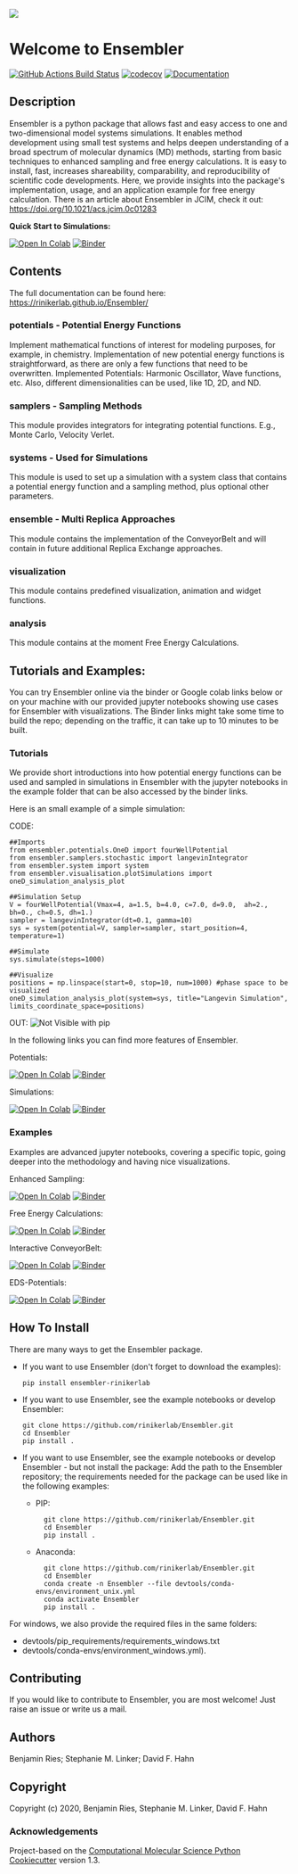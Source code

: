 
![](.img/EnsemblerLogo_with_whiteBackround.png)


Welcome to Ensembler
==============================

[//]: # (Badges)
[![GitHub Actions Build Status](https://github.com/rinikerlab/ensembler/workflows/CI/badge.svg)](https://github.com/rinikerlab/ensembler/actions?query=branch%3Amaster+workflow%3ACI)
[![codecov](https://codecov.io/gh/rinikerlab/Ensembler/branch/master/graph/badge.svg)](https://codecov.io/gh/rinikerlab/Ensembler/branch/master)
[![Documentation](https://img.shields.io/badge/Documentation-here-white.svg)](https://rinikerlab.github.io/Ensembler/index.html)

## Description
Ensembler is a python package that allows fast and easy access to one and two-dimensional model systems simulations. It enables method development using small test systems and helps deepen understanding of a broad spectrum of molecular dynamics (MD) methods, starting from basic techniques to enhanced sampling and free energy calculations. It is easy to install, fast, increases shareability, comparability, and reproducibility of scientific code developments. 
Here, we provide insights into the package's implementation, usage, and an application example for free energy calculation.
There is an article about Ensembler in JCIM, check it out: https://doi.org/10.1021/acs.jcim.0c01283

**Quick Start to Simulations:**

[![Open In Colab](https://colab.research.google.com/assets/colab-badge.svg)](https://colab.research.google.com/github/rinikerlab/Ensembler/blob/master/examples/Tutorial_Simulations.ipynb)
[![Binder](https://mybinder.org/badge_logo.svg)](https://mybinder.org/v2/gh/rinikerlab/Ensembler/master?filepath=examples%2FTutorial_Simulations.ipynb)

## Contents
The full documentation can be found here:  https://rinikerlab.github.io/Ensembler/

### potentials - Potential Energy Functions

  Implement mathematical functions of interest for modeling purposes, for example, in chemistry.
  Implementation of new potential energy functions is straightforward, as there are only a few functions that need to be overwritten.
  Implemented Potentials: Harmonic Oscillator, Wave functions, etc. 
  Also, different dimensionalities can be used, like 1D, 2D, and ND.
 
### samplers - Sampling Methods

   This module provides integrators for integrating potential functions. E.g., Monte Carlo, Velocity Verlet.
   
### systems - Used for  Simulations

   This module is used to set up a simulation with a system class that contains a potential energy function and a sampling method, plus optional other parameters.

### ensemble - Multi Replica Approaches

   This module contains the implementation of the ConveyorBelt and will contain in future additional Replica Exchange approaches.

### visualization

   This module contains predefined visualization, animation and widget functions.

### analysis

   This module contains at the moment Free Energy Calculations.

## Tutorials and Examples:
You can try Ensembler online via the binder or Google colab links below or on your machine with our provided jupyter notebooks showing use cases for Ensembler with visualizations.
The Binder links might take some time to build the repo; depending on the traffic, it can take up to 10 minutes to be built.

### Tutorials
We provide short introductions into how potential energy functions can be used and sampled in simulations
 in Ensembler with the jupyter notebooks in the example folder that can be also accessed by the binder links.

Here is an small example of a simple simulation:

CODE:

    ##Imports
    from ensembler.potentials.OneD import fourWellPotential
    from ensembler.samplers.stochastic import langevinIntegrator
    from ensembler.system import system
    from ensembler.visualisation.plotSimulations import oneD_simulation_analysis_plot
    
    ##Simulation Setup
    V = fourWellPotential(Vmax=4, a=1.5, b=4.0, c=7.0, d=9.0,  ah=2., bh=0., ch=0.5, dh=1.)
    sampler = langevinIntegrator(dt=0.1, gamma=10)
    sys = system(potential=V, sampler=sampler, start_position=4, temperature=1)
    
    ##Simulate
    sys.simulate(steps=1000)
    
    ##Visualize
    positions = np.linspace(start=0, stop=10, num=1000) #phase space to be visualized
    oneD_simulation_analysis_plot(system=sys, title="Langevin Simulation", limits_coordinate_space=positions)
    
OUT:
![Not Visible with pip](.img/langevin_simulation.png)

In the following links you can find more features of Ensembler.

Potentials: 

[![Open In Colab](https://colab.research.google.com/assets/colab-badge.svg)](https://colab.research.google.com/github/rinikerlab/Ensembler/blob/master/examples/Tutorial_Potentials.ipynb)
[![Binder](https://mybinder.org/badge_logo.svg)](https://mybinder.org/v2/gh/rinikerlab/Ensembler/master?filepath=examples%2FTutorial_Potentials.ipynb)

Simulations: 

[![Open In Colab](https://colab.research.google.com/assets/colab-badge.svg)](https://colab.research.google.com/github/rinikerlab/Ensembler/blob/master/examples/Tutorial_Simulations.ipynb)
[![Binder](https://mybinder.org/badge_logo.svg)](https://mybinder.org/v2/gh/rinikerlab/Ensembler/master?filepath=examples%2FTutorial_Simulations.ipynb)

### Examples
Examples are advanced jupyter notebooks, covering a specific topic, going deeper into the methodology and having nice visualizations.

Enhanced Sampling: 

[![Open In Colab](https://colab.research.google.com/assets/colab-badge.svg)](https://colab.research.google.com/github/rinikerlab/Ensembler/blob/master/examples/Example_EnhancedSampling.ipynb)
[![Binder](https://mybinder.org/badge_logo.svg)](https://mybinder.org/v2/gh/rinikerlab/Ensembler/master?filepath=examples%2FExample_EnhancedSampling.ipynb)

Free Energy Calculations: 

[![Open In Colab](https://colab.research.google.com/assets/colab-badge.svg)](https://colab.research.google.com/github/rinikerlab/Ensembler/blob/master/examples/Example_FreeEnergyCalculationSimulation.ipynb)
[![Binder](https://mybinder.org/badge_logo.svg)](https://mybinder.org/v2/gh/rinikerlab/Ensembler/master?filepath=examples%2FExample_FreeEnergyCalculationSimulation.ipynb)

Interactive ConveyorBelt: 

[![Open In Colab](https://colab.research.google.com/assets/colab-badge.svg)](https://colab.research.google.com/github/rinikerlab/Ensembler/blob/master/examples/Example_ConveyorBelt.ipynb)
[![Binder](https://mybinder.org/badge_logo.svg)](https://mybinder.org/v2/gh/rinikerlab/Ensembler/master?filepath=examples%2FExample_ConveyorBelt.ipynb)

EDS-Potentials: 

[![Open In Colab](https://colab.research.google.com/assets/colab-badge.svg)](https://colab.research.google.com/github/rinikerlab/Ensembler/blob/master/examples/Example_EDS.ipynb)
[![Binder](https://mybinder.org/badge_logo.svg)](https://mybinder.org/v2/gh/rinikerlab/Ensembler/master?filepath=examples%2FExample_EDS.ipynb)



## How To Install
There are many ways to get the Ensembler package.
  * If you want to use Ensembler (don't forget to download the examples):
        
        pip install ensembler-rinikerlab
         
  * If you want to use Ensembler, see the example notebooks or develop Ensembler:
        
        git clone https://github.com/rinikerlab/Ensembler.git
        cd Ensembler
        pip install .
              
  * If you want to use Ensembler, see the example notebooks or develop Ensembler - but not install the package:
    Add the path to the Ensembler repository; the requirements needed for the package can be used like in the following examples:
  
    * PIP:
    
            git clone https://github.com/rinikerlab/Ensembler.git
            cd Ensembler
            pip install .
        
    * Anaconda:
   
            git clone https://github.com/rinikerlab/Ensembler.git
            cd Ensembler
            conda create -n Ensembler --file devtools/conda-envs/environment_unix.yml
            conda activate Ensembler
            pip install .

For windows, we also provide the required files in the same folders:
  * devtools/pip_requirements/requirements_windows.txt
  * devtools/conda-envs/environment_windows.yml).


## Contributing
If you would like to contribute to Ensembler, you are most welcome!
Just raise an issue or write us a mail.

## Authors

Benjamin Ries;
Stephanie M. Linker;
David F. Hahn

## Copyright

Copyright (c) 2020, Benjamin Ries, Stephanie M. Linker, David F. Hahn


### Acknowledgements
 
Project-based on the 
[Computational Molecular Science Python Cookiecutter](https://github.com/molssi/cookiecutter-cms) version 1.3.
